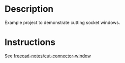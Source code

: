 # Description

Example project to demonstrate cutting socket windows.

# Instructions

See [freecad-notes/cut-connector-window](https://github.com/ceremcem/freecad-notes/blob/master/cut-connector-window.md)
